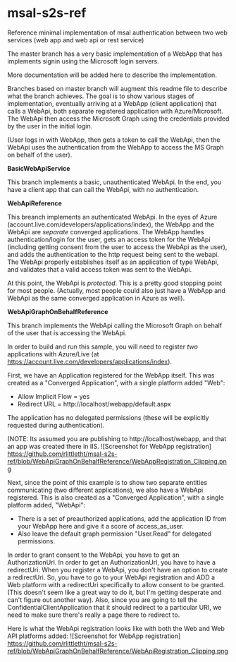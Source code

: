 # msal-s2s-ref
Reference minimal implementation of msal authentication between two web services (web app and web api or rest service)

The master branch has a very basic implementation of a WebApp that has implements signin using the Microsoft login servers.

More documentation will be added here to describe the implementation.

Branches based on master branch will augment this readme file to describe what the branch achieves. The goal is to show various stages of implementation, eventually arriving at a WebApp (client application) that calls a WebApi, both separate registered application with Azure/Microsoft. The WebApi then access the Microsoft Graph using the credentials provided by the user in the initial login.

(User logs in with WebApp, then gets a token to call the WebApi, then the WebApi uses the authentication from the WebApp to access the MS Graph on behalf of the user).

**BasicWebApiService**

This branch implements a basic, unauthenticated WebApi. In the end, you have a client app that can call the WebApi, with no authentication.

**WebApiReference**

This breanch implements an authenticated WebApi. In the eyes of Azure (account.live.com/developers/applications/index), the WebApp and the WebApi are *separate* converged applications. The WebApp handles authentication/login for the user, gets an access token for the WebApi (including getting consent from the user to access the WebApi as the user), and adds the authentication to the http request being sent to the webapi. The WebApi properly establishes itself as an application of type WebApi, and validates that a valid access token was sent to the WebApi.

At this point, the WebApi is *protected*. This is a pretty good stopping point for most people. (Actually, most people could also just have a WebApp and WebApi as the same converged application in Azure as well).

**WebApiGraphOnBehalfReference**

This branch implements the WebApi calling the Microsoft Graph on behalf of the user that is accessing the WebApi.

In order to build and run this sample, you will need to register *two* applications with Azure/Live (at https://account.live.com/developers/applications/index).

First, we have an Application registered for the WebApp itself. This was created as a "Converged Application", with a single platform added "Web":
* Allow Implicit Flow = yes
* Redirect URL = http://localhost/webapp/default.aspx
		
The application has no delegated permissions (these will be explicitly requested during authentication).
	
(NOTE: Its assumed you are publishing to http://localhost/webapp, and that an app was created there in IIS.
![Screenshot for WebApp registration] https://github.com/rlittletht/msal-s2s-ref/blob/WebApiGraphOnBehalfReference/WebAppRegistration_Clipping.png

Next, since the point of this example is to show two separate entities communicating (two different applications), we also have a WebApi registered. This is also created as a "Converged Application", with a single platform added, "WebApi":
	
* There is a set of preauthorized applications, add the application ID from your WebApp here and give it a score of access_as_user.
* Also leave the default graph permission "User.Read" for delegated permissions.

In order to grant consent to the WebApi, you have to get an AuthorizationUrl. In order to get an AuthorizationUrl, you have to have a redirectUri. When you register a WebApi, you don't have an option to create a redirectUri. So, you have to go to your WebApi registration and ADD a Web platform with a redirectUri specifically to allow consent to be granted. (This doesn't seem like a great way to do it, but I'm getting desperate and can't figure out another way).  Also, since you are going to tell the ConfidentialClientApplication that it should redirect to a particular URI, we need to make sure there's really a page there to redirect to.

Here is what the WebApi registration looks like with both the Web and Web API platforms added:
![Screenshot for WebApp registration] https://github.com/rlittletht/msal-s2s-ref/blob/WebApiGraphOnBehalfReference/WebApiRegistration_Clipping.png



 



